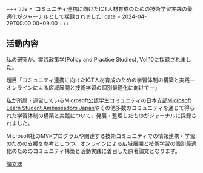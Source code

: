 +++
title = 'コミュニティ連携に向けたICT人材育成のための技術学習実践の最適化がジャーナルとして採録されました'
date = 2024-04-29T00:00:00+09:00
+++
## 活動内容

私の研究が、実践政策学(Policy and Practice Studies), Vol.10に採録されました。

題目「コミュニティ連携に向けたICT人材育成のための学習体制の構築と実践―オンラインによる広域展開と技術学習の個別最適化に向けて―」

私が所属・運営しているMicrosoft公認学生コミュニティの日本支部[Microsoft Learn Student Ambassadors Japan](https://mspjp.connpass.com)やその他多数のコミュニティを通じて得られた学習体制の構築と実践について、発展・整理したものがジャーナルに採録されました。

Microsoft社のMVPプログラムや関連する技術コミュニティでの情報連携・学習のための支援を参考としつつ、オンラインによる広域展開と技術学習の個別最適化のためのコミュニティ構築と活動実践に着目した原著論文となります。

[論文誌](https://policy-practice.com/2024vol10no1)
